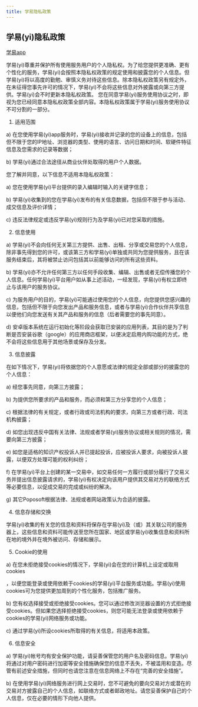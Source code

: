 ```yaml
---
title: 学易隐私政策
---
```

## 学易(yi)隐私政策
[学易app](yi.md)

学易(yi)尊重并保护所有使用服务用户的个人隐私权。为了给您提供更准确、更有个性化的服务，学易(yi)会按照本隐私权政策的规定使用和披露您的个人信息。但学易(yi)将以高度的勤勉、审慎义务对待这些信息。除本隐私权政策另有规定外，在未征得您事先许可的情况下，学易(yi)不会将这些信息对外披露或向第三方提供。学易(yi)会不时更新本隐私权政策。 您在同意学易(yi)服务使用协议之时，即视为您已经同意本隐私权政策全部内容。本隐私权政策属于学易(yi)服务使用协议不可分割的一部分。 

1. 适用范围 

a) 在您使用学易(yi)app服务时，学易(yi)接收并记录的您的设备上的信息，包括但不限于您的IP地址、浏览器的类型、使用的语言、访问日期和时间、软硬件特征信息及您需求的记录等数据； 

b) 学易(yi)通过合法途径从商业伙伴处取得的用户个人数据。 

您了解并同意，以下信息不适用本隐私权政策： 

a) 您在使用学易(yi)平台提供的录入编辑时输入的关键字信息； 

b) 学易(yi)收集到的您在学易(yi)发布的有关信息数据，包括但不限于参与活动、成交信息及评价详情； 

c) 违反法律规定或违反学易(yi)规则行为及学易(yi)已对您采取的措施。 

2. 信息使用 

a) 学易(yi)不会向任何无关第三方提供、出售、出租、分享或交易您的个人信息，除非事先得到您的许可，或该第三方和学易(yi)单独或共同为您提供服务，且在该服务结束后，其将被禁止访问包括其以前能够访问的所有这些资料。 

b) 学易(yi)亦不允许任何第三方以任何手段收集、编辑、出售或者无偿传播您的个人信息。任何学易(yi)平台用户如从事上述活动，一经发现，学易(yi)有权立即终止与该用户的服务协议。 

c) 为服务用户的目的，学易(yi)可能通过使用您的个人信息，向您提供您感兴趣的信息，包括但不限于向您发出产品和服务信息，或者与学易(yi)合作伙伴共享信息以便他们向您发送有关其产品和服务的信息（后者需要您的事先同意）。 

d) 安卓版本系统在运行初始化等阶段会获取已安装的应用列表，其目的是为了判断是否安装谷歌（google）的应用商店框架，以便决定启用内购功能的方式，绝不会将这些信息用于其他场景或保存及分发。

3. 信息披露 

在如下情况下，学易(yi)将依据您的个人意愿或法律的规定全部或部分的披露您的个人信息： 

a) 经您事先同意，向第三方披露； 

b) 为提供您所要求的产品和服务，而必须和第三方分享您的个人信息； 

c) 根据法律的有关规定，或者行政或司法机构的要求，向第三方或者行政、司法机构披露；

d) 如您出现违反中国有关法律、法规或者学易(yi)服务协议或相关规则的情况，需要向第三方披露；  

e) 如您是适格的知识产权投诉人并已提起投诉，应被投诉人要求，向被投诉人披露，以便双方处理可能的权利纠纷；

f) 在学易(yi)平台上创建的某一交易中，如交易任何一方履行或部分履行了交易义务并提出信息披露请求的，学易(yi)有权决定向该用户提供其交易对方的联络方式等必要信息，以促成交易的完成或纠纷的解决。  

g) 其它Poposoft根据法律、法规或者网站政策认为合适的披露。  

4. 信息存储和交换  

学易(yi)收集的有关您的信息和资料将保存在学易(yi)及（或）其关联公司的服务器上，这些信息和资料可能传送至您所在国家、地区或学易(yi)收集信息和资料所在地的境外并在境外被访问、存储和展示。 

5. Cookie的使用 

a) 在您未拒绝接受cookies的情况下，学易(yi)会在您的计算机上设定或取用cookies

，以便您能登录或使用依赖于cookies的学易(yi)平台服务或功能。学易(yi)使用cookies可为您提供更加周到的个性化服务，包括推广服务。 

 b) 您有权选择接受或拒绝接受cookies。您可以通过修改浏览器设置的方式拒绝接受cookies。但如果您选择拒绝接受cookies，则您可能无法登录或使用依赖于cookies的学易(yi)网络服务或功能。 

c) 通过学易(yi)所设cookies所取得的有关信息，将适用本政策。  

6. 信息安全  

a) 学易(yi)帐号均有安全保护功能，请妥善保管您的用户名及密码信息。学易(yi)将通过对用户密码进行加密等安全措施确保您的信息不丢失，不被滥用和变造。尽管有前述安全措施，但同时也请您注意在信息网络上不存在“完善的安全措施”。  

b) 在使用学易(yi)网络服务进行网上交易时，您不可避免的要向交易对方或潜在的交易对方披露自己的个人信息，如联络方式或者邮政地址。请您妥善保护自己的个人信息，仅在必要的情形下向他人提供。